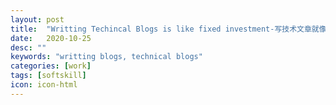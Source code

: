```yaml
---
layout: post
title:  "Writting Techincal Blogs is like fixed investment-写技术文章就像定投"
date:   2020-10-25
desc: ""
keywords: "writting blogs, technical blogs"
categories: [work]
tags: [softskill]
icon: icon-html
---
```

# 
